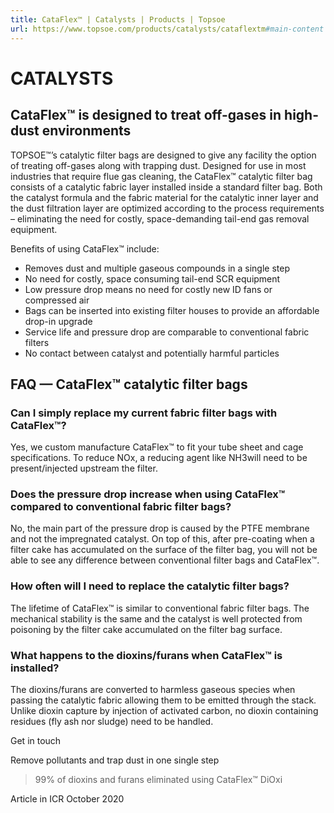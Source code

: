 ```yaml
---
title: CataFlex™ | Catalysts | Products | Topsoe
url: https://www.topsoe.com/products/catalysts/cataflextm#main-content
---
```


# CATALYSTS

## CataFlex™ is designed to treat off-gases in high-dust environments

TOPSOE™’s catalytic filter bags are designed to give any facility the option of treating off-gases along with trapping dust. Designed for use in most industries that require flue gas cleaning, the CataFlex™ catalytic filter bag consists of a catalytic fabric layer installed inside a standard filter bag. Both the catalyst formula and the fabric material for the catalytic inner layer and the dust filtration layer are optimized according to the process requirements – eliminating the need for costly, space-demanding tail-end gas removal equipment.

Benefits of using CataFlex™ include:

- Removes dust and multiple gaseous compounds in a single step
- No need for costly, space consuming tail-end SCR equipment
- Low pressure drop means no need for costly new ID fans or compressed air
- Bags can be inserted into existing filter houses to provide an affordable drop-in upgrade
- Service life and pressure drop are comparable to conventional fabric filters
- No contact between catalyst and potentially harmful particles

## FAQ — CataFlex™ catalytic filter bags

### Can I simply replace my current fabric filter bags with CataFlex™?

Yes, we custom manufacture CataFlex™ to fit your tube sheet and cage specifications. To reduce NOx, a reducing agent like NH3will need to be present/injected upstream the filter.

### Does the pressure drop increase when using CataFlex™ compared to conventional fabric filter bags?

No, the main part of the pressure drop is caused by the PTFE membrane and not the impregnated catalyst. On top of this, after pre-coating when a filter cake has accumulated on the surface of the filter bag, you will not be able to see any difference between conventional filter bags and CataFlex™.

### How often will I need to replace the catalytic filter bags?

The lifetime of CataFlex™ is similar to conventional fabric filter bags. The mechanical stability is the same and the catalyst is well protected from poisoning by the filter cake accumulated on the filter bag surface.

### What happens to the dioxins/furans when CataFlex™ is installed?

The dioxins/furans are converted to harmless gaseous species when passing the catalytic fabric allowing them to be emitted through the stack. Unlike dioxin capture by injection of activated carbon, no dioxin containing residues (fly ash nor sludge) need to be handled.

Get in touch

Remove pollutants and trap dust in one single step

>99% of dioxins and furans eliminated using CataFlex™ DiOxi

Article in ICR October 2020
